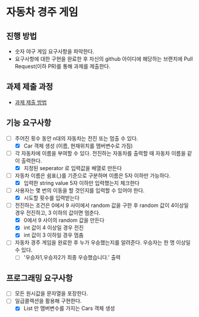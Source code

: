 # 자동차 경주 게임
## 진행 방법
* 숫자 야구 게임 요구사항을 파악한다.
* 요구사항에 대한 구현을 완료한 후 자신의 github 아이디에 해당하는 브랜치에 Pull Request(이하 PR)를 통해 과제를 제출한다.

## 과제 제출 과정
* [과제 제출 방법](https://github.com/next-step/nextstep-docs/tree/master/precourse)


## 기능 요구사항 
- [ ] 주어진 횟수 동안 n대의 자동차는 전진 또는 멈출 수 있다.
	- [X] Car 객체 생성 (이름, 현재위치를 맴버변수로 가짐)
- [ ] 각 자동차에 이름을 부여할 수 있다. 전진하는 자동차를 출력할 때 자동차 이름을 같이 출력한다.
	- [X] 지정된 seperator 로 입력값을 배열로 만든다
- [ ] 자동차 이름은 쉼표(,)를 기준으로 구분하며 이름은 5자 이하만 가능하다.
	- [X] 입력한 string value 5자 이하만 입력했는지 체크한다
- [ ] 사용자는 몇 번의 이동을 할 것인지를 입력할 수 있어야 한다.
	- [X] 시도할 횟수를 입력받는다
- [ ] 전진하는 조건은 0에서 9 사이에서 random 값을 구한 후 random 값이 4이상일 경우 전진하고, 3 이하의 값이면 멈춘다.
	- [X] 0에서 9 사이의 random 값을 만든다
	- [X] int 값이 4 이상일 경우 전진
	- [X] int 값이 3 이하일 경우 멈춤
- [ ] 자동차 경주 게임을 완료한 후 누가 우승했는지를 알려준다. 우승자는 한 명 이상일 수 있다.
	- [ ] '우승자1,우승자2가 최종 우승했습니다.' 출력

## 프로그래밍 요구사항
- [ ] 모든 원시값을 문자열을 포장한다.
- [ ] 일급콜렉션을 활용해 구현한다.
	- [X] List<Car> 만 맴버변수를 가지는 Cars 객체 생성
